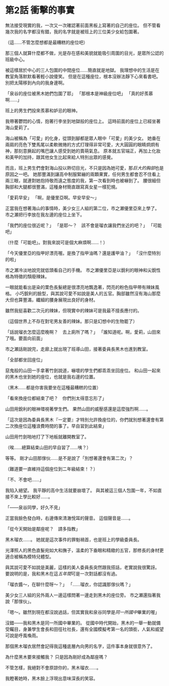 # 第2話 衝擊的事實

無法接受現實的我，一次又一次確認著前面黑板上寫著的自己的座位。
但不管看幾次我的名字都沒有錯，我的名字就是被班上的三位美少女給包圍著。

（這……不管怎麼想都是最糟糕的座位吧）

那三個人就算什麼都不做，光是存在感和美貌就能吸引周圍的目光，是眾所公認的班級中心。

被這樣居於中心的三人包圍的中間座位……簡直就是地獄。
我理想中的生活是在教室角落默默看著輕小說傻笑。
但是在這種座位，根本沒辦法靜下心來看書吧。
別把太陽移到內向的我身邊啊。

「泉谷的座位被黑木她們包圍了耶」
「那根本是神級座位吧」
「真的好羨慕啊……」

班上的男生們投來羨慕和妒忌的眼神。

我帶著鬱悶的心情，抱著行李坐到地獄般的座位上。
這時前面的座位上已經坐著海山愛莉了。

海山被稱為「可愛」的化身，從頭到腳都是眾人眼中「可愛」的美少女。
她垂在兩肩的亮色下雙馬尾以柔軟微捲的方式打理得非常可愛，大大圓圓的眼睛炯炯有神，那刻意撅起的嘴巴讓人感受到她的賣萌氣息。
原本就五官端正，再加上化妝和美甲的加持，跟其他女生比起來給人特別出眾的感覺。

而且，班上男生們會對海山投以熱切目光，不只是因為她可愛，那*巨大的胸部*也是原因之一吧。
她那豐滿到讓高中制服緊繃的兩顆果實，任何男生都會忍不住看上兩三眼，就連對她抱持敬而遠之態度的我，第一次看到時也被嚇到了。
腰很細但胸部和大腿都很豐滿，這種身材簡直跟寫真女星一樣犯規。

「愛莉早安」
「啊，是優里亞啊。早安早安～」

正當我在想著海山的事情時，美少女三人組的第二位，市之瀬優里亞來上學了。
市之瀬把行李放在我左邊的座位上坐下。

「我們的座位很近呢？」
「是耶～？　該不會是瑠衣讓我們坐近的吧？」
「可能吧」

（什麼「可能吧」。對我來說可是個大麻煩啊……！）

「今天優里亞的指甲好漂亮喔。是換了指甲油嗎？還是護甲油？」
「沒什麼特別的啦」

市之瀬冷淡地說完就低頭看自己的手機。
市之瀬優里亞是以銳利的眼神和尖銳性格為特徵的頹廢辣妹。

一眼就能看出是染的栗色長髮總是很漂亮地飄逸著，閃亮的粉色指甲帶有辣妹風格。
小巧銳利的臉型，與其說可愛不如說是美人的五官。胸部雖然沒有海山那麼大但也算豐滿，纖細的腰身展現出良好的身材。

雖然我挺喜歡二次元的辣妹，但現實中的辣妹可是我最不擅長應付的。

（這個世界上不存在對宅男友善的辣妹。那只是幻想中的生物罷了）

「話說瑠衣怎麼這麼晚啊？　去上廁所了嗎？」
「誰知道呢。啊，愛莉，山田來了哦。要面向前面」

市之瀬話剛說完，走廊上就出現了班導山田，接著委員長黑木也進到教室。

「全部都坐回座位」

惡鬼般的山田一手拿著竹劍說道，嚇壞的學生們都乖乖坐回座位。
和山田一起來的黑木也坐到她的座位，也就是我右邊的位置。

（黑木……都是你害我要坐在這種最糟糕的位置）

「看來換座位都結束了吧？　你們別太得意忘形了」

山田用銳利的眼神環視著學生們。
果然山田的威壓感還是這麼強烈啊……。

「這次是因為委員長黑木『一定要』才特別允許換座位的，你們就別想著還會有第二次換座位這種浪費時間的事了。早自習到此結束」

山田用竹劍啪地打了下地板就離開教室了。

（唉……總算結束山田的早自習了……咦？）

等等。
剛才山田那傢伙……是不是說了「別想著還會有第二次」？

（難道要一直維持這個座位到二年級結束！？）

「不、不會吧……」

我陷入絕望。
我平靜的高中生活就要崩壞了。
與其被這三個人包圍一年，不如直接不來上學比較好……。

「——泉谷同學，好久不見」

正當我臉色發白時，右邊傳來清澈悅耳的聲音。
這個聲音是……。

「從今天開始是鄰座呢？　請多指教」

黑木瑠衣……。
她就是這次事件的罪魁禍首，也是班上的學級委員長。

光澤照人的黑色直髮宛如大和撫子，溫柔的下垂眼和精緻的五官，那修長的身材更適合被稱為模特兒體型。

與其說可愛不如說是美麗，這樣的美人委員長突然跟我搭話，老實說我很驚訝。
要說明的是，我和黑木在這*五年間*可是一次對話都沒有過。

「瑠衣醬～，在聊什麼呀～？」
「……瑠衣，你認識那傢伙嗎？」

美少女三人組的另外兩人一邊這樣問著一邊走到黑木的座位旁。
市之瀬還指著我說「那傢伙」。

「嗯～。雖然到現在都沒說過話，但其實我和泉谷同學是*同一所國中*畢業的喔」

沒錯——我和黑木是同一所國中畢業的。
從國中時代開始，黑木的一舉一動就備受矚目，身兼學生會長和田徑社社長，還有全國模擬考第一名的頭銜，人氣和威望可說是呼風喚雨。

那個黑木瑠衣居然會記得我這種底層內向男的名字，這件事本身就很意外了。

為什麼黑木要來接觸我？
只是因為剛好成為鄰座嗎？

不管怎樣，我絕對不會原諒你的，黑木瑠衣……。

我瞪著她時，黑木臉上浮現出意味深長的笑容。